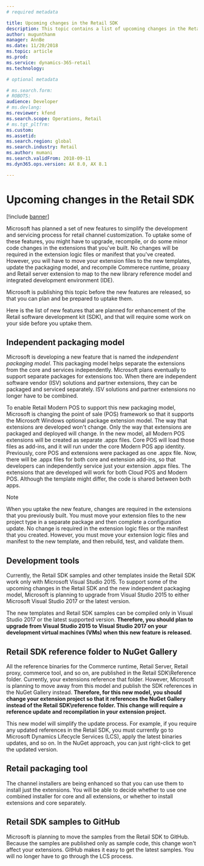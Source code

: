 ```yaml
---
# required metadata

title: Upcoming changes in the Retail SDK
description: This topic contains a list of upcoming changes in the Retail software development kit (SDK).
author: mugunthanm 
manager: AnnBe
ms.date: 11/20/2018
ms.topic: article
ms.prod: 
ms.service: dynamics-365-retail
ms.technology: 

# optional metadata

# ms.search.form: 
# ROBOTS: 
audience: Developer
# ms.devlang: 
ms.reviewer: kfend
ms.search.scope: Operations, Retail 
# ms.tgt_pltfrm: 
ms.custom: 
ms.assetid: 
ms.search.region: global
ms.search.industry: Retail
ms.author: mumani
ms.search.validFrom: 2018-09-11
ms.dyn365.ops.version: AX 8.0, AX 8.1

---
```

# Upcoming changes in the Retail SDK
[!include [banner](../includes/banner.md)]

Microsoft has planned a set of new features to simplify the development and servicing process for retail channel customization. To uptake some of these features, you might have to upgrade, recompile, or do some minor code changes in the extensions that you've built. No changes will be required in the extension logic files or manifest that you've created. However, you will have to move your extension files to the new templates, update the packaging model, and recompile Commerece runtime, proaxy and Retail server extension to map to the new library reference model and integrated development environment (IDE).

Microsoft is publishing this topic before the new features are released, so that you can plan and be prepared to uptake them.

Here is the list of new features that are planned for enhancement of the Retail software development kit (SDK), and that will require some work on your side before you uptake them.

## Independent packaging model
Microsoft is developing a new feature that is named the *independent packaging model*. This packaging model helps separate the extensions from the core and services independently. Microsoft plans eventually to support separate packages for extensions too. When there are independent software vendor (ISV) solutions and partner extensions, they can be packaged and serviced separately. ISV solutions and partner extensions no longer have to be combined. 

To enable Retail Modern POS to support this new packaging model, Microsoft is changing the point of sale (POS) framework so that it supports the Microsoft Windows optional package extension model. The way that extensions are developed won't change. Only the way that extensions are packaged and deployed will change. In the new model, all Modern POS extensions will be created as separate .appx files. Core POS will load those files as add-ins, and it will run under the core Modern POS app identity. Previously, core POS and extensions were packaged as one .appx file. Now, there will be .appx files for both core and extension add-ins, so that developers can independently service just your extension .appx files. The extensions that are developed will work for both Cloud POS and Modern POS. Although the template might differ, the code is shared between both apps.

> [!NOTE] 
> When you uptake the new feature, changes are required in the extensions that you previously built. You must move your extension files to the new project type in a separate package and then complete a configuration update. No change is required in the extension logic files or the manifest that you created. However, you must move your extension logic files and manifest to the new template, and then rebuild, test, and validate them.

## Development tools
Currently, the Retail SDK samples and other templates inside the Retail SDK work only with Microsoft Visual Studio 2015. To support some of the upcoming changes in the Retail SDK and the new independent packaging model, Microsoft is planning to upgrade from Visual Studio 2015 to either Microsoft Visual Studio 2017 or the latest version.

The new templates and Retail SDK samples can be compiled only in Visual Studio 2017 or the latest supported version. **Therefore, you should plan to upgrade from Visual Studio 2015 to Visual Studio 2017 on your development virtual machines (VMs) when this new feature is released.**

## Retail SDK reference folder to NuGet Gallery
All the reference binaries for the Commerce runtime, Retail Server, Retail proxy, commerce tool, and so on, are published in the Retail SDK\\Reference folder. Currently, your extensions reference that folder. However, Microsoft is planning to move away from this model and publish the SDK references in the NuGet Gallery instead. **Therefore, for this new model, you should change your extension project so that it references the NuGet Gallery instead of the Retail SDK\\reference folder. This change will require a reference update and recompilation in your extension project.**

This new model will simplify the update process. For example, if you require any updated references in the Retail SDK, you must currently go to Microsoft Dynamics Lifecycle Services (LCS), apply the latest binaries updates, and so on. In the NuGet approach, you can just right-click to get the updated version.

## Retail packaging tool
The channel installers are being enhanced so that you can use them to install just the extensions. You will be able to decide whether to use one combined installer for core and all extensions, or whether to install extensions and core separately.

## Retail SDK samples to GitHub
Microsoft is planning to move the samples from the Retail SDK to GitHub. Because the samples are published only as sample code, this change won't affect your extensions. GitHub makes it easy to get the latest samples. You will no longer have to go through the LCS process.
